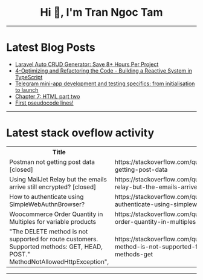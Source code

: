 <h1 align="center">Hi 👋, I'm Tran Ngoc Tam</h1>

---

# Latest Blog Posts 
<!-- BLOG-POST-LIST:START -->
- [Laravel Auto CRUD Generator: Save 8+ Hours Per Project](https://dev.to/dosenngoding/laravel-auto-crud-generator-save-8-hours-per-project-m2l)
- [4-Optimizing and Refactoring the Code - Building a Reactive System in TypeScript](https://dev.to/michaeljota/4-optimizing-and-refactoring-the-code-building-a-reactive-system-in-typescript-2d3)
- [Telegram mini-app development and testing specifics: from initialisation to launch](https://dev.to/dev_family/telegram-mini-app-development-and-testing-specifics-from-initialisation-to-launch-1ofh)
- [Chapter 7: HTML part two](https://dev.to/rossangus/chapter-7-html-part-two-15k)
- [First pseudocode lines!](https://dev.to/matthijs_pouwels_9996aa3f/first-pseudocode-lines-1mij)
<!-- BLOG-POST-LIST:END -->

---

# Latest stack oveflow activity
<table>
  <tr><th>Title</th><th>Link</th></tr>
  <!-- STACKOVERFLOW:START --><tr><td>Postman not getting post data [closed]</td><td>https://stackoverflow.com/questions/79500448/postman-not-getting-post-data</td></tr><tr><td>Using MailJet Relay but the emails arrive still encrypted? [closed]</td><td>https://stackoverflow.com/questions/79500446/using-mailjet-relay-but-the-emails-arrive-still-encrypted</td></tr><tr><td>How to authenticate using SimpleWebAuthnBrowser?</td><td>https://stackoverflow.com/questions/79500409/how-to-authenticate-using-simplewebauthnbrowser</td></tr><tr><td>Woocommerce Order Quantity in Multiples for variable products</td><td>https://stackoverflow.com/questions/79500240/woocommerce-order-quantity-in-multiples-for-variable-products</td></tr><tr><td>&quot;The DELETE method is not supported for route customers. Supported methods: GET, HEAD, POST.&quot; MethodNotAllowedHttpException&quot;,</td><td>https://stackoverflow.com/questions/79500221/the-delete-method-is-not-supported-for-route-customers-supported-methods-get</td></tr><!-- STACKOVERFLOW:END -->
</table>

---


